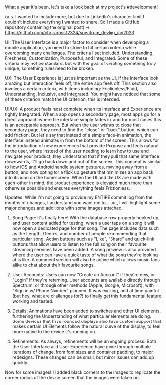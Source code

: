 What a year it's been, let's take a look back at my project's #development!

(p.s. I wanted to include more, but due to LinkedIn's character limit I couldn't include everything I wanted to share. So I made a GitHub repository containing the original post) -> https://github.com/chriscross12324/spectrum_devlog_jan2023

UI: The User Interface is a major factor to consider when developing a mobile application, you need to strive to hit certain criteria while overcoming many challenges. The criteria I set included: Understanding, Freshness, Customization, Purposeful, and Integrated. Some of these criteria may not be standard, but with the goal of creating something truly unique, something rules need to be broken.

UX: The User Experience is just as important as the UI, if the interface look amazing but interaction feels off, the entire app feels off. This section also involves a certain criteria, with items including: Frictionless/Fluid, Understanding, Inclusive, and Integrated. You might have noticed that some of these criterion match the UI criterion, this is intended.

UI/UX: A product feels most complete when its Interface and Experience are tightly Integrated. When a app opens a secondary page, most apps go for a direct approach where the interface simply fades in, and for most cases this is an acceptable approach. But when the user wishes to close that secondary page, they need to find the "close" or "back" button, which can add friction. But let's say that instead of a simple fade-in animation, the interface instead animates in from the bottom of the screen. This allows for the introduction of new experiences that provide Purpose and feels natural to the user, where instead of the user needing to learn how to use and navigate your product, they Understand that if they pull that same interface downwards, it'll go back down and out of the screen. This concept is similar to how iOS and Android handle system gestures, moving away from a button, and now opting for a flick up gesture that minimizes an app back into its icon on the homescreen. When the UI and the UX are made with each-other in mind, the product experience is elevated much more than otherwise possible and ensures everything feels Frictionless.


Updates: While I'm not going to provide my ENTIRE commit log from the months of changes, I understand you want me to... but, I will highlight some major changes and additions with some images attached.

1) Song Page: It's finally here! With the database now properly hooked up, and user content added for testing, when a user taps on a song it will now open a dedicated page for that song. The page includes data such as the Length, Genres, and number of people recommending that particular song. Action buttons such as "Like", "Share" and quick-link buttons that allow users to listen to the full song on their favourite streaming services have been added. A song preview is also provided where the user can have a quick taste of what the song they're looking at is like. A comment section will also be active which allows music fans alike to chat about their favourite songs.

2) User Accounts: Users can now "Create an Account" if they're new, or "Login" if they're returning. User accounts are available directly through Spectrum, or through other methods (Apple, Google, Microsoft), with "Sign in w/ Phone Number" planned. It was exciting, and at time painful (but hey, what are challenges for?) to finally get this fundamental feature working and tested.

3) Details: Animations have been added to switches and other UI elements, furthering the Understanding of what particular elements are doing. Some devices that have rounded displays also have custom support that makes certain UI Elements follow the natural curve of the display, to feel more native to the device it's running on.

4) Refinements: As always, refinements will be an ongoing process. Both the User Interface and User Experience have gone through multiple iterations of change, from font sizes and container padding, to major redesigns. These changes can be small, but minor issues can add up quickly.


Now for some images!!! I added black corners to the images to replicate the corner radius of the device screen that the images were taken on.
